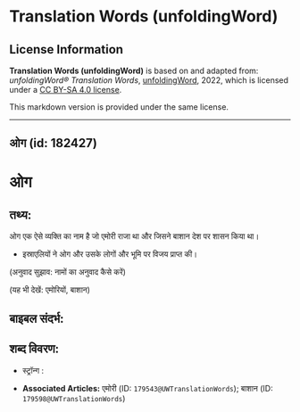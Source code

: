 # Translation Words (unfoldingWord)

## License Information

**Translation Words (unfoldingWord)** is based on and adapted from: _unfoldingWord® Translation Words_, [unfoldingWord](https://unfoldingword.org/utw), 2022, which is licensed under a [CC BY-SA 4.0 license](https://creativecommons.org/licenses/by-sa/4.0/legalcode.en).

This markdown version is provided under the same license.



--------------------------------

## ओग (id: 182427)

ओग
==

तथ्य:
-----

ओग एक ऐसे व्यक्ति का नाम है जो एमोरी राजा था और जिसने बाशान देश पर शासन किया था।

* इस्राएलियों ने ओग और उसके लोगों और भूमि पर विजय प्राप्त की।

(अनुवाद सुझाव: नामों का अनुवाद कैसे करें)

(यह भी देखें: एमोरियों, बाशान)

बाइबल संदर्भ:
-------------

शब्द विवरण:
-----------

* स्ट्रॉन्ग :

* **Associated Articles:** एमोरी (ID: `179543@UWTranslationWords`); बाशान (ID: `179598@UWTranslationWords`)

